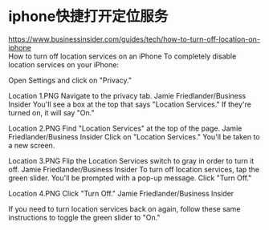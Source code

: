 # iphone快捷打开定位服务   

https://www.businessinsider.com/guides/tech/how-to-turn-off-location-on-iphone  
How to turn off location services on an iPhone
To completely disable location services on your iPhone: 

Open Settings and click on "Privacy." 

Location 1.PNG
Navigate to the privacy tab. Jamie Friedlander/Business Insider
You'll see a box at the top that says "Location Services." If they're turned on, it will say "On."

Location 2.PNG
Find "Location Services" at the top of the page. Jamie Friedlander/Business Insider
Click on "Location Services." You'll be taken to a new screen. 

Location 3.PNG
Flip the Location Services switch to gray in order to turn it off. Jamie Friedlander/Business Insider
To turn off location services, tap the green slider. You'll be prompted with a pop-up message. Click "Turn Off." 

Location 4.PNG
Click "Turn Off." Jamie Friedlander/Business Insider


If you need to turn location services back on again, follow these same instructions to toggle the green slider to "On."

